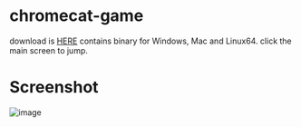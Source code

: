 # chromecat-game
download is [HERE](https://drive.google.com/file/d/1sjssTcnR4nWd1Axp1ABWJKlUydA06Puw/view?usp=sharing)
contains binary for Windows, Mac and Linux64.
click the main screen to jump.

# Screenshot
![image](https://user-images.githubusercontent.com/14893385/147266818-9b144d05-d659-4cc5-bed9-5b68b7327390.png)
